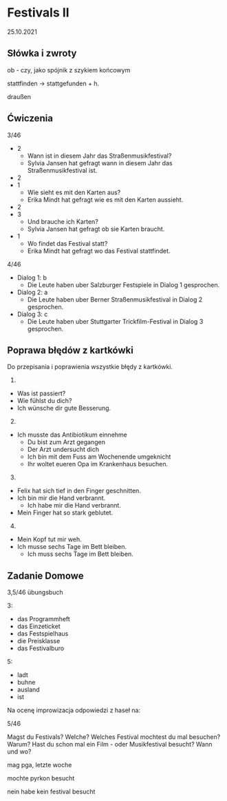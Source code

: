 # Festivals II

25.10.2021

## Słówka i zwroty

ob - czy, jako spójnik z szykiem końcowym

stattfinden -> stattgefunden + h.

draußen

## Ćwiczenia

3/46

- 2
  - Wann ist in diesem Jahr das Straßenmusikfestival?
  - Sylvia Jansen hat gefragt wann in diesem Jahr das Straßenmusikfestival ist.
- 2
- 1
  - Wie sieht es mit den Karten aus?
  - Erika Mindt hat gefragt wie es mit den Karten aussieht.
- 2
- 3
  - Und brauche ich Karten?
  - Sylvia Jansen hat gefragt ob sie Karten braucht.
- 1
  - Wo findet das Festival statt?
  - Erika Mindt hat gefragt wo das Festival stattfindet.

4/46

- Dialog 1: b
  - Die Leute haben uber Salzburger Festspiele in Dialog 1 gesprochen.
- Dialog 2: a
  - Die Leute haben uber Berner Straßenmusikfestival in Dialog 2 gesprochen.
- Dialog 3: c
  - Die Leute haben uber Stuttgarter Trickfilm-Festival in Dialog 3 gesprochen.

## Poprawa błędów z kartkówki

Do przepisania i poprawienia wszystkie błędy z kartkówki.

1.

- Was ist passiert?
- Wie fühlst du dich?
- Ich wünsche dir gute Besserung.

2.

- Ich musste das Antibiotikum einnehme
  - Du bist zum Arzt gegangen
  - Der Arzt undersucht dich
  - Ich bin mit dem Fuss am Wochenende umgeknicht
  - Ihr woltet eueren Opa im Krankenhaus besuchen.

3.

- Felix hat sich tief in den Finger geschnitten.
- Ich bin mir die Hand verbrannt.
  - Ich habe mir die Hand verbrannt.
- Mein Finger hat so stark geblutet.

4.

- Mein Kopf tut mir weh.
- Ich musse sechs Tage im Bett bleiben.
  - Ich muss sechs Tage im Bett bleiben.

## Zadanie Domowe

3,5/46 übungsbuch

3:

- das Programmheft
- das Einzeticket
- das Festspielhaus
- die Preisklasse
- das Festivalburo

5:

- ladt
- buhne
- ausland
- ist

Na ocenę improwizacja odpowiedzi z haseł na:

5/46

Magst du Festivals? Welche?
Welches Festival mochtest du mal besuchen? Warum?
Hast du schon mal ein Film - oder Musikfestival besucht? Wann und wo?

mag pga, letzte woche

mochte pyrkon besucht

nein
habe kein festival besucht
